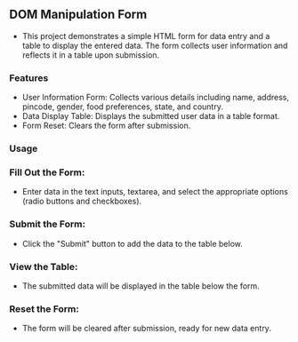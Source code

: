 ## DOM Manipulation Form
- This project demonstrates a simple HTML form for data entry and a table to display the entered data. The form collects user information and reflects it in a table upon submission.

### Features
- User Information Form: Collects various details including name, address, pincode, gender, food preferences, state, and country.
- Data Display Table: Displays the submitted user data in a table format.
- Form Reset: Clears the form after submission.

### Usage
### Fill Out the Form:
- Enter data in the text inputs, textarea, and select the appropriate options (radio buttons and checkboxes).
### Submit the Form:
- Click the "Submit" button to add the data to the table below.
### View the Table:
- The submitted data will be displayed in the table below the form.
### Reset the Form:
- The form will be cleared after submission, ready for new data entry.
